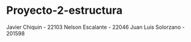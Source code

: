 # Proyecto-2-estructura

Javier Chiquin - 22103
Nelson Escalante - 22046
Juan Luis Solorzano - 201598
